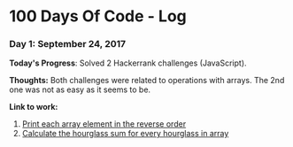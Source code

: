 # 100 Days Of Code - Log

### Day 1: September 24, 2017 

**Today's Progress**: Solved 2 Hackerrank challenges (JavaScript).

**Thoughts:** Both challenges were related to operations with arrays. The 2nd one was not as easy as it seems to be.  

**Link to work:** 
1. [Print each array element in the reverse order](https://learntocodediary.wordpress.com/portfolio/hackerrank-print-each-array-element-in-reverse-order/)
2. [Calculate the hourglass sum for every hourglass in array](https://learntocodediary.wordpress.com/portfolio/hackerrank-calculate-the-hourglass-sum-for-every-hourglass-in-array/)


